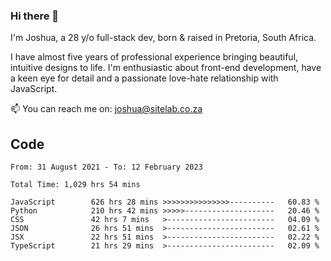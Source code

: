 ### Hi there 👋

I'm Joshua, a 28 y/o full-stack dev, born & raised in Pretoria, South Africa. 

I have almost five years of professional experience bringing beautiful, intuitive designs to life. I'm enthusiastic about front-end development, have a keen eye for detail and a passionate love-hate relationship with JavaScript.

📫 You can reach me on: joshua@sitelab.co.za

## **Code**

<!--START_SECTION:waka-->

```text
From: 31 August 2021 - To: 12 February 2023

Total Time: 1,029 hrs 54 mins

JavaScript        626 hrs 28 mins >>>>>>>>>>>>>>>----------   60.83 %
Python            210 hrs 42 mins >>>>>--------------------   20.46 %
CSS               42 hrs 7 mins   >------------------------   04.09 %
JSON              26 hrs 51 mins  >------------------------   02.61 %
JSX               22 hrs 51 mins  >------------------------   02.22 %
TypeScript        21 hrs 29 mins  >------------------------   02.09 %
```

<!--END_SECTION:waka-->
